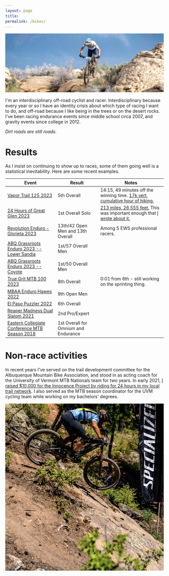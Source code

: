 ```yaml
---
layout: page
title: 
permalink: /bikes/
---
```


![photo](images/true-grit-crop.jpg)

I'm an interdisciplinary off-road cyclist and racer. Interdisciplinary because every year or so I have an identity crisis about which type of racing I want to do, and off-road because I like being in the trees or on the desert rocks. I've been racing endurance events since middle school circa 2007, and gravity events since college in 2012.

_Dirt roads are still roads._

# Results
As I insist on continuing to show up to races, some of them going well is a statistical inevitability. Here are some recent examples.

|__Event__|__Result__|__Notes__|    
|-------------------------|-------------------------|-----------------------|
[Vapor Trail 125 2023](https://docs.google.com/spreadsheets/d/11oBzTuFAfH6EgJ6FcjZpKr18zAsneS4s3vMgS2BoW5M/edit#gid=0)| 5th Overall| 14:15, 49 minutes off the winning time. [17k vert, cumulative hour of hiking.](www.senditfor.science/bikes)
[24 Hours of Great Glen 2023](https://live.bullitttiming.com/event/class-group/2550/class/7112/teamResults) |1st Overall Solo|[213 miles, 26,555 feet.](https://www.strava.com/activities/9595538735) This was important enough that [I wrote about it.](https://www.instagram.com/p/CwEGKFcMuWK/)
[Revolution Enduro - Glorieta 2023](https://www.sportident.co.uk/results/RevolutionEnduro/2023/GlorietaEnduro/)  |13th/42 Open Men and 13th Overall     |Among 5 EWS professional racers.
[ABQ Grassroots Enduro 2023 -- Lower Sandia](https://www.meetup.com/ambanm/events/293139508)  |1st/57 Overall Men    |
[ABQ Grassroots Enduro 2023 -- Coyote](https://www.meetup.com/ambanm/events/292986152/)  |1st/50 Overall Men    |
[True Grit MTB 100 2023](https://my.raceresult.com/234048/)|8th Overall | 0:01 from 6th - still working on the sprinting thing.
[MBAA Enduro Hawes 2022](https://mbaaendurohawes.itsyourrace.com/ResultsMultiStage.aspx?&id=14695&y=0&st=0&cat=833&srch=)|9th Open Men| 
[El Paso Puzzler 2022](https://www.webscorer.com/racedetails?raceid=265087&did=307667)|6th Overall| 
[Reaper Madness Dual Slalom 2021](https://www.pinkbike.com/news/race-report-2021-dvo-reaper-madness-bootleg-canyon.html)|2nd Pro/Expert| 
[Eastern Collegiate Conference MTB Season 2018](https://img1.wsimg.com/blobby/go/87a1a8b1-e31c-45fe-a820-6f97a8558930/downloads/2018_mtb_overall_standings_w4b%20(2).pdf?ver=1600701277961)| 1st Overall for Omnium and Endurance | 

# Non-race activities

In recent years I've served on the trail development committee for the Albuquerque Mountain Bike Association, and stood in as acting coach for the University of Vermont MTB Nationals team for two years. In early 2021, [I raised $10,000 for the Innocence Project by riding for 24 hours in my local trail network](https://www.gofundme.com/f/24-hours-for-innocence). I also served as the MTB season coordinator for the UVM cycling team while working on my bachelors' degrees.


![photo](images/glorieta-2.jpg)


